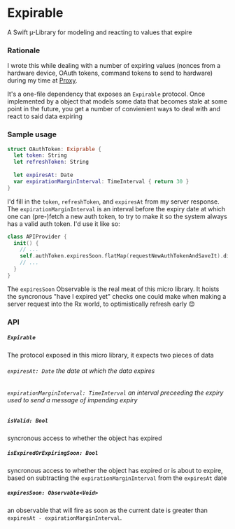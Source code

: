 # Expirable
A Swift µ-Library for modeling and reacting to values that expire


### Rationale 

I wrote this while dealing with a number of expiring values (nonces from a hardware device, OAuth tokens, command tokens to send to hardware) during my time at [Proxy](https://proxy.co).

It's a one-file dependency that exposes an `Expirable` protocol. Once implemented by a object that models some data that becomes stale at some point in the future, you get a number of convienient ways to deal with and react to said data expiring

### Sample usage

```swift 
struct OAuthToken: Exiprable {
  let token: String
  let refreshToken: String
  
  let expiresAt: Date
  var expirationMarginInterval: TimeInterval { return 30 }
}
```
I'd fill in the `token`, `refreshToken`, and `expiresAt` from my server response. The `expirationMarginInterval` is an interval before the expiry date at which one can (pre-)fetch a new auth token, to try to make it so the system always has a valid auth token. I'd use it like so:

```swift
class APIProvider {
  init() {
    // ...
    self.authToken.expiresSoon.flatMap(requestNewAuthTokenAndSaveIt).disposed(by: self.disposeBag)
    // ...
  }
}
```

The `expiresSoon` Observable is the real meat of this micro library. It hoists the syncronous "have I expired yet" checks one could make when making a server request into the Rx world, to optimistically refresh early 😊

### API

##### `Expirable` 

The protocol exposed in this micro library, it expects two pieces of data

###### `expiresAt: Date` the date at which the data expires

###### `expirationMarginInterval: TimeInterval` an interval preceeding the expiry used to send a message of impending expiry 

##### `isValid: Bool`

syncronous access to whether the object has expired

##### `isExpiredOrExpiringSoon: Bool`

syncronous access to whether the object has expired or is about to expire, based on subtracting the `expirationMarginInterval` from the `expiresAt` date

##### `expiresSoon: Observable<Void>`

an observable that will fire as soon as the current date is greater than `expiresAt - expirationMarginInterval`.
